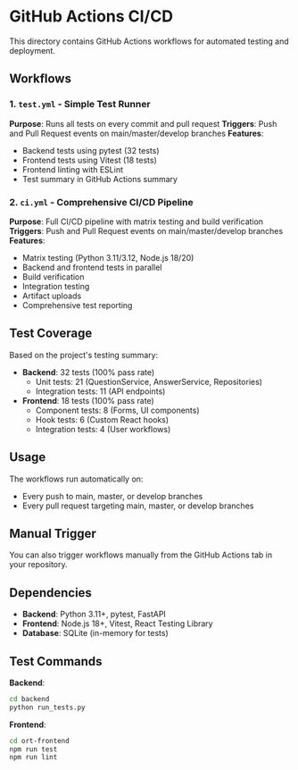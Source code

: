 # GitHub Actions CI/CD

This directory contains GitHub Actions workflows for automated testing and deployment.

## Workflows

### 1. `test.yml` - Simple Test Runner
**Purpose**: Runs all tests on every commit and pull request
**Triggers**: Push and Pull Request events on main/master/develop branches
**Features**:
- Backend tests using pytest (32 tests)
- Frontend tests using Vitest (18 tests)
- Frontend linting with ESLint
- Test summary in GitHub Actions summary

### 2. `ci.yml` - Comprehensive CI/CD Pipeline
**Purpose**: Full CI/CD pipeline with matrix testing and build verification
**Triggers**: Push and Pull Request events on main/master/develop branches
**Features**:
- Matrix testing (Python 3.11/3.12, Node.js 18/20)
- Backend and frontend tests in parallel
- Build verification
- Integration testing
- Artifact uploads
- Comprehensive test reporting

## Test Coverage

Based on the project's testing summary:

- **Backend**: 32 tests (100% pass rate)
  - Unit tests: 21 (QuestionService, AnswerService, Repositories)
  - Integration tests: 11 (API endpoints)
- **Frontend**: 18 tests (100% pass rate)
  - Component tests: 8 (Forms, UI components)
  - Hook tests: 6 (Custom React hooks)
  - Integration tests: 4 (User workflows)

## Usage

The workflows run automatically on:
- Every push to main, master, or develop branches
- Every pull request targeting main, master, or develop branches

## Manual Trigger

You can also trigger workflows manually from the GitHub Actions tab in your repository.

## Dependencies

- **Backend**: Python 3.11+, pytest, FastAPI
- **Frontend**: Node.js 18+, Vitest, React Testing Library
- **Database**: SQLite (in-memory for tests)

## Test Commands

**Backend**:
```bash
cd backend
python run_tests.py
```

**Frontend**:
```bash
cd ort-frontend
npm run test
npm run lint
```
